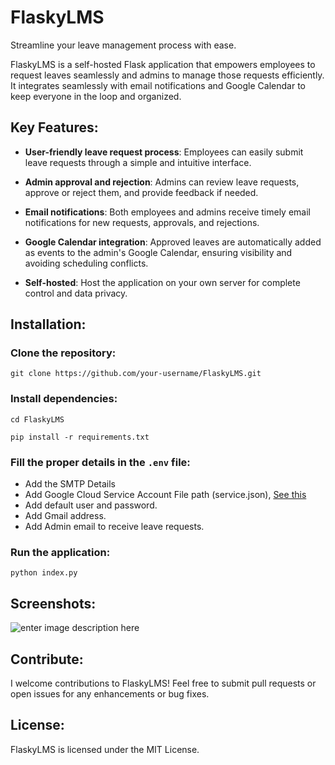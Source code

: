# FlaskyLMS

Streamline your leave management process with ease.

FlaskyLMS is a self-hosted Flask application that empowers employees to request leaves seamlessly and admins to manage those requests efficiently. It integrates seamlessly with email notifications and Google Calendar to keep everyone in the loop and organized.

## Key Features:

* **User-friendly leave request process**: Employees can easily submit leave requests through a simple and intuitive interface.

* **Admin approval and rejection**: Admins can review leave requests, approve or reject them, and provide feedback if needed.

* **Email notifications**: Both employees and admins receive timely email notifications for new requests, approvals, and rejections.

* **Google Calendar integration**: Approved leaves are automatically added as events to the admin's Google Calendar, ensuring visibility and avoiding scheduling conflicts.

* **Self-hosted**: Host the application on your own server for complete control and data privacy.

## Installation:

### Clone the repository:

`git clone https://github.com/your-username/FlaskyLMS.git`

### Install dependencies:

`cd FlaskyLMS`

`pip install -r requirements.txt`

### Fill the proper details in the `.env` file:

* Add the SMTP Details
* Add Google Cloud Service Account File path (service.json), [See this](https://medium.com/iceapple-tech-talks/integration-with-google-calendar-api-using-service-account-1471e6e102c8#:~:text=Navigate%20to%20https%3A%2F%2Fadmin,and%20login%20with%20admin%20credentials.&text=Add%20a%20new%20Client.&text=It%20will%20download%20the%20JSON,Private%20Key%20and%20other%20details.)
* Add default user and password.
* Add Gmail address.
* Add Admin email to receive leave requests.

### Run the application:

`python index.py`

## Screenshots:
![enter image description here](https://res.cloudinary.com/suleman/image/upload/v1704538611/FlaskyLMS.png)
## Contribute:

I welcome contributions to FlaskyLMS! Feel free to submit pull requests or open issues for any enhancements or bug fixes.

## License:

FlaskyLMS is licensed under the MIT License.
